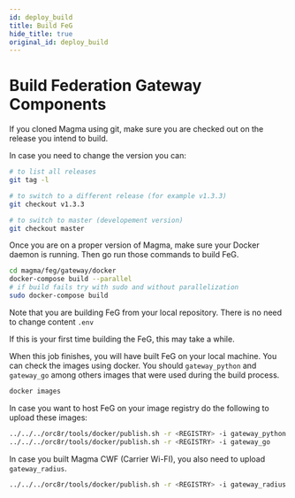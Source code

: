 ```yaml
---
id: deploy_build
title: Build FeG
hide_title: true
original_id: deploy_build
---
```


# Build Federation Gateway Components

If you cloned Magma using git, make sure you are checked out on the release you
intend to build.

In case you need to change the version you can:

```bash
# to list all releases
git tag -l

# to switch to a different release (for example v1.3.3)
git checkout v1.3.3

# to switch to master (developement version)
git checkout master
```

Once you are on a proper version of Magma, make sure your Docker daemon is running.
Then go run those commands to build FeG.

```bash
cd magma/feg/gateway/docker
docker-compose build --parallel
# if build fails try with sudo and without parallelization
sudo docker-compose build
```

Note that you are building FeG from your local repository. There is no need to
change content `.env`

If this is your first time building the FeG, this may take a while.

When this job finishes, you will have built FeG on your local machine. You can
check the images using docker. You should `gateway_python` and `gateway_go`
among others images that were used during the build process.
```bash
docker images
```

In case you want to host FeG on your image registry do the following to upload these
images:

```bash
../../../orc8r/tools/docker/publish.sh -r <REGISTRY> -i gateway_python
../../../orc8r/tools/docker/publish.sh -r <REGISTRY> -i gateway_go
```

In case you built Magma CWF (Carrier Wi-FI), you also need to upload `gateway_radius`.
```bash
../../../orc8r/tools/docker/publish.sh -r <REGISTRY> -i gateway_radius
```

